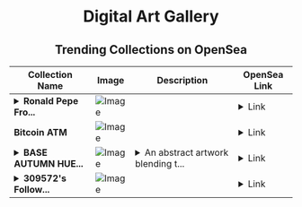 <div align="center">

# Digital Art Gallery

## Trending Collections on OpenSea

| Collection Name                       | Image                                                                                     | Description                       | OpenSea Link                                                                                          |
|---------------------------------------|-------------------------------------------------------------------------------------------|-----------------------------------|--------------------------------------------------------------------------------------------------------|
| **<details><summary>Ronald Pepe Fro...</summary>Ronald Pepe Frog</details>** | ![Image](https://i.seadn.io/s/raw/files/fb7860bd5fbff8e60853412b00206bc1.png?w=500&auto=format?w=200&auto=format) |  | <details><summary>Link</summary>[Ronald Pepe Frog](https://opensea.io/collection/ronald-pepe-frog)</details> |
| **Bitcoin ATM** | ![Image](https://i.seadn.io/s/raw/files/5cf2c561718255020aa4297551275e2d.png?w=500&auto=format?w=200&auto=format) |  | <details><summary>Link</summary>[Bitcoin ATM](https://opensea.io/collection/bitcoin-atm-1)</details> |
| **<details><summary>BASE AUTUMN HUE...</summary>BASE AUTUMN HUES</details>** | ![Image](https://i.seadn.io/s/raw/files/fe8d213f9077b9b22b68da8111b61148.gif?w=500&auto=format?w=200&auto=format) | <details><summary>An abstract artwork blending t...</summary>An abstract artwork blending the rich hues of autumn with the Base platform, symbolizing the merging of nature’s colors and digital creativity. The piece captures the essence of seasonal warmth through expressive, abstract forms.</details> | <details><summary>Link</summary>[BASE AUTUMN HUES](https://opensea.io/collection/base-autumn-hues)</details> |
| **<details><summary>309572's Follow...</summary>309572's Follower</details>** | ![Image](https://i.seadn.io/s/raw/files/19f9f090920392cc3650cbdf4361755b.png?w=500&auto=format?w=200&auto=format) |  | <details><summary>Link</summary>[309572's Follower](https://opensea.io/collection/309572-s-follower)</details> |

</div>